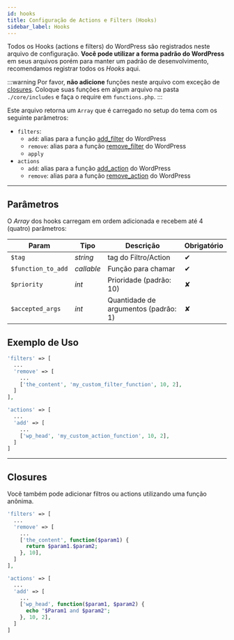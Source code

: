 ```yaml
---
id: hooks
title: Configuração de Actions e Filters (Hooks)
sidebar_label: Hooks
---
```


Todos os Hooks (actions e filters) do WordPress são registrados neste arquivo de configuração. **Você pode utilizar a forma padrão do WordPress** em seus arquivos porém para manter um padrão de desenvolvimento, recomendamos registrar todos os *Hooks* aqui.

:::warning
Por favor, **não adicione** funções neste arquivo com exceção de [closures](#closures). Coloque suas funções em algum arquivo na pasta `./core/includes` e faça o require em `functions.php`.
:::

Este arquivo retorna um `Array` que é carregado no setup do tema com os seguinte parâmetros:

- `filters`:
  - `add`: alias para a função [add_filter](https://developer.wordpress.org/reference/functions/add_filter/) do WordPress
  - `remove`: alias para a função [remove_filter](https://developer.wordpress.org/reference/functions/remove_filter/) do WordPress
  - `apply`
- `actions`
  - `add`: alias para a função [add_action](https://developer.wordpress.org/reference/functions/add_action/) do WordPress
  - `remove`: alias para a função [remove_action](https://developer.wordpress.org/reference/functions/remove_action/) do WordPress

---

## Parâmetros

O *Array* dos hooks carregam em ordem adicionada e recebem até 4 (quatro) parâmetros:

| Param              | Tipo       | Descrição                            | Obrigatório |
|--------------------|------------|--------------------------------------|-------------|
| `$tag`             | *string*   | tag do Filtro/Action                 | ✔           |
| `$function_to_add` | *callable* | Função para chamar                   | ✔           |
| `$priority`        | *int*      | Prioridade (padrão: 10)              | ✘           |
| `$accepted_args`   | *int*      | Quantidade de argumentos (padrão: 1) | ✘           |

## Exemplo de Uso

```php
'filters' => [
  ...
  'remove' => [
    ...
    ['the_content', 'my_custom_filter_function', 10, 2],
  ]
],

'actions' => [
  ...
  'add' => [
    ...
    ['wp_head', 'my_custom_action_function', 10, 2],
  ]
]
```

---

## Closures

Você também pode adicionar filtros ou actions utilizando uma função anônima.

```php
'filters' => [
  ...
  'remove' => [
    ...
    ['the_content', function($param1) {
      return $param1.$param2;
    }, 10],
  ]
],

'actions' => [
  ...
  'add' => [
    ...
    ['wp_head', function($param1, $param2) {
      echo "$Param1 and $param2";
    }, 10, 2],
  ]
]
```
